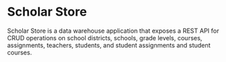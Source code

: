 Scholar Store 
================
Scholar Store is a data warehouse application that exposes a REST API for CRUD operations on school districts, schools, grade levels, courses, assignments, teachers, students, and student assignments and  student courses.
